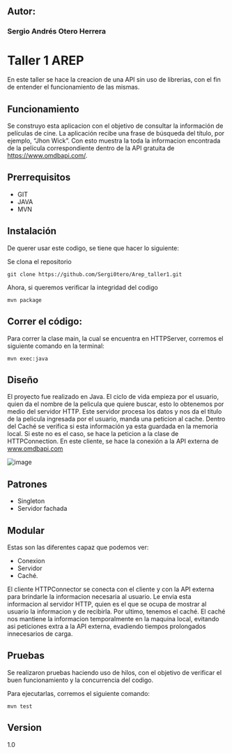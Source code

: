 ## Autor:
### Sergio Andrés Otero Herrera

# Taller 1 AREP
En este taller se hace la creacion de una API sin uso de librerias, con el fin de entender el funcionamiento de las mismas.

## Funcionamiento
Se construyo esta aplicacion con el objetivo de consultar la información de películas de cine. La aplicación recibe una frase de búsqueda del título, por ejemplo, “Jhon Wick”. Con esto muestra la toda la informacion encontrada de la película correspondiente dentro de la API gratuita de https://www.omdbapi.com/.

## Prerrequisitos
- GIT
- JAVA
- MVN

## Instalación
De querer usar este codigo, se tiene que hacer lo siguiente:

Se clona el repositorio

```
git clone https://github.com/Sergi0tero/Arep_taller1.git
```

Ahora, si queremos verificar la integridad del codigo

```
mvn package
```
## Correr el código:
Para correr la clase main, la cual se encuentra en HTTPServer, corremos el siguiente comando en la terminal:

```
mvn exec:java
```

## Diseño
El proyecto fue realizado en Java. El ciclo de vida empieza por el usuario, quien da el nombre de la pelicula que quiere buscar, esto lo obtenemos por medio del servidor HTTP. Este servidor procesa los datos y nos da el titulo de la pelicula ingresada por el usuario, manda una peticion al cache. Dentro del Caché se verifica si esta información ya esta guardada en la memoria local. Si este no es el caso, se hace la peticion a la clase de HTTPConnection. En este cliente, se hace la conexión a la API externa de www.omdbapi.com

![image](https://user-images.githubusercontent.com/98189066/216498258-ad302cb5-6ae8-4a1e-9629-8156276fcab5.png)

## Patrones
- Singleton
- Servidor fachada

## Modular
Estas son las diferentes capaz que podemos ver:
- Conexion
- Servidor
- Caché.

El cliente HTTPConnector se conecta con el cliente y con la API externa para brindarle la informacion necesaria al usuario. Le envia esta informacion al servidor HTTP, quien es el que se ocupa de mostrar al usuario la informacion y de recibirla. Por ultimo, tenemos el caché. El caché nos mantiene la informacion temporalmente en la maquina local, evitando asi peticiones extra a la API externa, evadiendo tiempos prolongados innecesarios de carga.

## Pruebas
Se realizaron pruebas haciendo uso de hilos, con el objetivo de verificar el buen funcionamiento y la concurrencia del codigo.

Para ejecutarlas, corremos el siguiente comando:
```
mvn test
```

## Version
1.0
